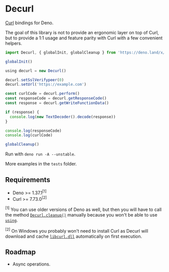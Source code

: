 # Decurl
[Curl](https://curl.se/libcurl/) bindings for Deno.

The goal of this library is not to provide an ergonomic layer on top of Curl, but to provide a 1:1 usage and feature parity with Curl with a few convenient helpers.

```ts
import Decurl, { globalInit, globalCleanup } from 'https://deno.land/x/decurl/decurl.ts'

globalInit()

using decurl = new Decurl()

decurl.setSslVerifypeer(0)
decurl.setUrl('https://example.com')

const curlCode = decurl.perform()
const responseCode = decurl.getResponseCode()
const response = decurl.getWriteFunctionData()

if (response) {
  console.log(new TextDecoder().decode(response))
}

console.log(responseCode)
console.log(curlCode)

globalCleanup()
```

Run with `deno run -A --unstable`.

More examples in the `tests` folder.

## Requirements
- Deno >= 1.37.1<sup>[1]</sup>
- Curl >= 7.73.0<sup>[2]</sup>

<sup>[1]</sup> You can use older versions of Deno as well, but then you will have to call the method [`Decurl.cleanup()`](https://curl.se/libcurl/c/curl_easy_cleanup.html) manually because you won't be able to use [`using`](https://devblogs.microsoft.com/typescript/announcing-typescript-5-2/#using-declarations-and-explicit-resource-management).

<sup>[2]</sup> On Windows you probably won't need to install Curl as Decurl will download and cache [`libcurl.dll`](https://deno.land/x/decurl/lib/libcurl-x64.dll) automatically on first execution.

## Roadmap
- Async operations.